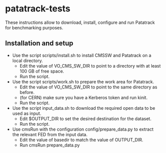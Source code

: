 # patatrack-tests
These instructions allow to download, install, configure and run Patatrack for benchmarking purposes.
## Installation and setup
* Use the script scripts/install.sh to install CMSSW and Patatrack on a local directory.
  * Edit the value of VO_CMS_SW_DIR to point to a directory with at least 100 GB of free space.
  * Run the script.
* Use the script scripts/work.sh to prepare the work area for Patatrack.
  * Edit the value of VO_CMS_SW_DIR to point to the same directory as before.
  * (for CERN) make sure you have a Kerberos token and run kinit.
  * Run the script.
* Use the script input_data.sh to download the required open data to be used as input.
  * Edit $OUTPUT_DIR to set the desired destination for the dataset.
  * Run the script.
* Use cmsRun with the configuration config/prepare_data.py to extract the relevant FED from the input data.
  * Edit the value of basedir to match the value of OUTPUT_DIR.
  * Run cmsRun prepare_data.py
